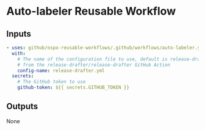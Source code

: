 # Auto-labeler Reusable Workflow

## Inputs

```yaml
- uses: github/ospo-reusable-workflows/.github/workflows/auto-labeler.yml@main
  with:
    # The name of the configuration file to use, default is release-drafter.yml
    # from the release-drafter/release-drafter GitHub Action
    config-name: release-drafter.yml
  secrets:
    # The GitHub token to use
    github-token: ${{ secrets.GITHUB_TOKEN }}
```

## Outputs

None
